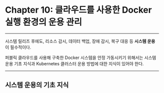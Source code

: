 # Chapter 10: 클라우드를 사용한 Docker 실행 환경의 운용 관리

---

시스템 릴리즈 후에도, 리소스 감시, 데이터 백업, 장애 감시, 복구 대응 등 **시스템 운용**이 필수적이다.

퍼블릭 클라우드를 사용해 구축한 Docker 시스템을 안정 가동시키기 위해서는 시스템 운용 기초 지식과 Kubernetes 클러스터 운용 방법에 대한 지식이 있어야 한다.

---

## 시스템 운용의 기초 지식


